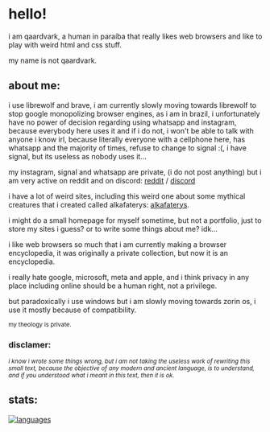 # hello!

i am qaardvark, a human in paraíba that really likes web browsers and like to play with weird html and css stuff.

my name is not qaardvark.

## about me:

i use librewolf and brave, i am currently slowly moving towards librewolf to stop google monopolizing browser engines, as i am in brazil, i unfortunately have no power of decision regarding using whatsapp and instagram, because everybody here uses it and if i do not, i won't be able to talk with anyone i know irl, because literally everyone with a cellphone here, has whatsapp and the majority of times, refuse to change to signal :(, i have signal, but its useless as nobody uses it...

my instagram, signal and whatsapp are private, (i do not post anything) but i am very active on reddit and on discord: [reddit](https://www.reddit.com/user/qaardvark) / [discord](https://discordapp.com/users/966110743315509299)

i have a lot of weird sites, including this weird one about some mythical creatures that i created called alkafaterys: [alkafaterys](https://qaardvark.github.io/alkafaterys/).

i might do a small homepage for myself sometime, but not a portfolio, just to store my sites i guess? or to write some things about me? idk...

i like web browsers so much that i am currently making a browser encyclopedia, it was originally a private collection, but now it is an encyclopedia.

i really hate google, microsoft, meta and apple, and i think privacy in any place including online should be a human right, not a privilege.

but paradoxically i use windows but i am slowly moving towards zorin os, i use it mostly because of compatibility.


<sub>my theology is private.</sub>
### disclamer: 
 
 
<sup><i>i know i wrote some things wrong, but i am not taking the useless work of rewriting this small text, because the objective of any modern and ancient language, is to understand, and if you understood what i meant in this text, then it is ok.</i></sup>

## stats:

[![languages](https://github-readme-stats.vercel.app/api/top-langs/?username=qaardvark&layout=compact)](https://github.com/qaardvark)
